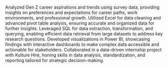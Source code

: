 Analyzed Gen Z career aspirations and trends using survey data, providing insights on preferences and expectations for career paths, work environments, and professional growth.
Utilized Excel for data cleaning and advanced pivot table analysis, ensuring accurate and organized data for further insights.
Leveraged SQL for data extraction, transformation, and querying, enabling efficient data retrieval from large datasets to address key research questions.
Developed visualizations in Power BI, showcasing findings with interactive dashboards to make complex data accessible and actionable for stakeholders.
Collaborated in a data-driven internship project with Kulture Hire, honing skills in data analysis, standardization, and reporting tailored for strategic decision-making.

